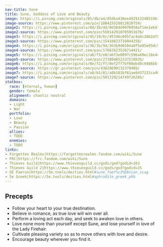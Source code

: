 ```yaml
---
nav-title: Sune
title: Sune, Goddess of Love and Beauty
image: https://i.pinimg.com/originals/85/db/a4/85dba430ee492913240519b1e813ce6c.jpg
image-source: https://www.pinterest.com/pin/180425528813820759/
image2: https://i.pinimg.com/originals/0d/38/dd/0d38dd4970958af14e1e641b706d790b.jpg
image2-source: https://www.pinterest.com/pin/550142910705951676/
image3: https://i.pinimg.com/originals/45/19/6c/45196c695fac4a6c20b2d7951ae28cce.png
image3-source: https://www.pinterest.com/pin/15410823716044258/
image4: https://i.pinimg.com/originals/36/3b/9d/363b9d6584a0f5e05e85dc94d37366d8.jpg
image4-source: https://www.pinterest.com/pin/17662623528714421/
image5: https://i.pinimg.com/originals/a6/f3/e0/a6f3e0097c596a49ec16e44f49051d46.jpg
image5-source: https://www.pinterest.com/pin/273804852337210835/
image6: https://i.pinimg.com/originals/0e/f2/ff/0ef2ff7bf00ebd0c9486bbf2e0379541.jpg
image6-source: https://gr.pinterest.com/pin/43628690132370489/
image7: https://i.pinimg.com/originals/a8/b1/81/a8b181bf61ae8d37231ca40c44c361c4.jpg
image7-source: https://www.pinterest.com/pin/501729214749726285/
statbox:
  race: [eternal, human]
  gender: female
  alignment: chaotic neutral
  domains:
  - Light
  - War
  portfolio:
  - Love
  - Beauty
  - Passion
  allies:
  - TODO
  enemies:
  - TODO
links:
- Forgotten Realms|https://forgottenrealms.fandom.com/wiki/Sune
- FRC|https://frc.fandom.com/wiki/Sune
- Thieves Guild|https://www.thievesguild.cc/gods/god?godid=103
- Thieves Guild 2|https://www.thievesguild.cc/gods/god?godid=25
- 5E Faerun|https://5e.tools/deities.html#sune_faer%c3%bbnian_scag
- 5e Greek|https://5e.tools/deities.html#aphrodite_greek_phb
---
```


## Precepts

* Follow your heart to your true destination.
* Believe in romance, as true love will win over all.
* Perform a loving act each day, and seek to awaken love in others.
* Love none more than yourself except Sune, and lose yourself in love of the Lady Firehair.
* Cultivate pleasing variety so as to move others with love and desire.
* Encourage beauty wherever you find it.
